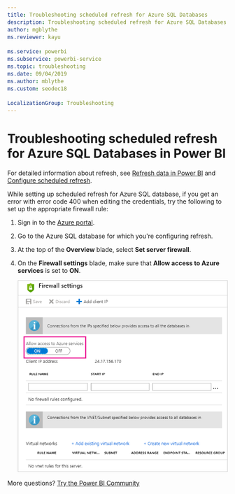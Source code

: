 ```yaml
---
title: Troubleshooting scheduled refresh for Azure SQL Databases
description: Troubleshooting scheduled refresh for Azure SQL Databases in Power BI
author: mgblythe
ms.reviewer: kayu

ms.service: powerbi
ms.subservice: powerbi-service
ms.topic: troubleshooting
ms.date: 09/04/2019
ms.author: mblythe
ms.custom: seodec18

LocalizationGroup: Troubleshooting
---
```


# Troubleshooting scheduled refresh for Azure SQL Databases in Power BI

For detailed information about refresh, see [Refresh data in Power BI](refresh-data.md) and [Configure scheduled refresh](refresh-scheduled-refresh.md).

While setting up scheduled refresh for Azure SQL database, if you get an error with error code 400 when editing the credentials, try the following to set up the appropriate firewall rule:

1. Sign in to the [Azure portal](https://portal.azure.com).

1. Go to the Azure SQL database for which you're configuring refresh.

1. At the top of the **Overview** blade, select **Set server firewall**.

1. On the **Firewall settings** blade, make sure that **Allow access to Azure services** is set to **ON**.

    ![Azure allowed services](media/service-admin-troubleshooting-scheduled-refresh-azure-sql-databases/azurerefresh.png)  

More questions? [Try the Power BI Community](https://community.powerbi.com/)
